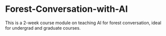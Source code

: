 # Forest-Conversation-with-AI
This is a 2-week course module on teaching AI for forest conversation, ideal for undergrad and graduate courses.
